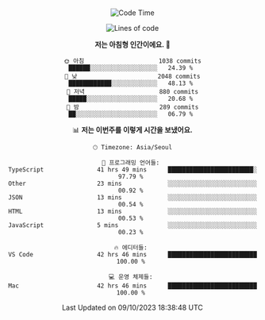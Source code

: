 <div align="center">

<br />

 <!--START_SECTION:waka-->
![Code Time](http://img.shields.io/badge/Code%20Time-1%2C386%20hrs%208%20mins-blue)

![Lines of code](https://img.shields.io/badge/%EC%A0%80%EB%8A%94%20%EC%97%AC%ED%83%9C%EA%B9%8C%EC%A7%80%20-3.2%20million%20%EC%A4%84%EC%9D%98%20%EC%BD%94%EB%93%9C%EB%A5%BC%20%EC%9E%91%EC%84%B1%ED%96%88%EC%96%B4%EC%9A%94.-blue)

**저는 아침형 인간이에요. 🐤** 

```text
🌞 아침                     1038 commits        ██████░░░░░░░░░░░░░░░░░░░   24.39 % 
🌆 낮　                     2048 commits        ████████████░░░░░░░░░░░░░   48.13 % 
🌃 저녁                     880 commits         █████░░░░░░░░░░░░░░░░░░░░   20.68 % 
🌙 밤　                     289 commits         ██░░░░░░░░░░░░░░░░░░░░░░░   06.79 % 
```


📊 **저는 이번주를 이렇게 시간을 보냈어요.** 

```text
🕑︎ Timezone: Asia/Seoul

💬 프로그래밍 언어들: 
TypeScript               41 hrs 49 mins      ████████████████████████░   97.79 % 
Other                    23 mins             ░░░░░░░░░░░░░░░░░░░░░░░░░   00.92 % 
JSON                     13 mins             ░░░░░░░░░░░░░░░░░░░░░░░░░   00.54 % 
HTML                     13 mins             ░░░░░░░░░░░░░░░░░░░░░░░░░   00.53 % 
JavaScript               5 mins              ░░░░░░░░░░░░░░░░░░░░░░░░░   00.23 % 

🔥 에디터들: 
VS Code                  42 hrs 46 mins      █████████████████████████   100.00 % 

💻 운영 체제들: 
Mac                      42 hrs 46 mins      █████████████████████████   100.00 % 
```


 Last Updated on 09/10/2023 18:38:48 UTC
<!--END_SECTION:waka-->

</div>
